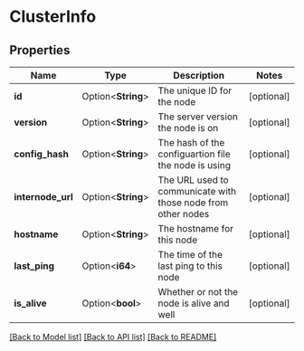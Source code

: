 # ClusterInfo

## Properties

Name | Type | Description | Notes
------------ | ------------- | ------------- | -------------
**id** | Option<**String**> | The unique ID for the node | [optional]
**version** | Option<**String**> | The server version the node is on | [optional]
**config_hash** | Option<**String**> | The hash of the configuartion file the node is using | [optional]
**internode_url** | Option<**String**> | The URL used to communicate with those node from other nodes | [optional]
**hostname** | Option<**String**> | The hostname for this node | [optional]
**last_ping** | Option<**i64**> | The time of the last ping to this node | [optional]
**is_alive** | Option<**bool**> | Whether or not the node is alive and well | [optional]

[[Back to Model list]](../README.md#documentation-for-models) [[Back to API list]](../README.md#documentation-for-api-endpoints) [[Back to README]](../README.md)


